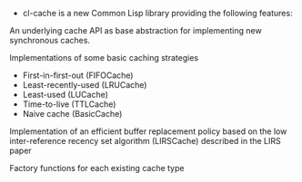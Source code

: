 * cl-cache is a new Common Lisp library providing the following features:

An underlying cache API as base abstraction for implementing new synchronous caches.

Implementations of some basic caching strategies

* First-in-first-out (FIFOCache)
* Least-recently-used (LRUCache)
* Least-used (LUCache)
* Time-to-live (TTLCache)
* Naive cache (BasicCache)

Implementation of an efficient buffer replacement policy based on the low inter-reference recency set algorithm (LIRSCache) described in the LIRS paper

Factory functions for each existing cache type

